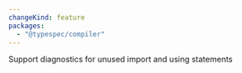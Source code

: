 ```yaml
---
changeKind: feature
packages:
  - "@typespec/compiler"
---
```


Support diagnostics for unused import and using statements

